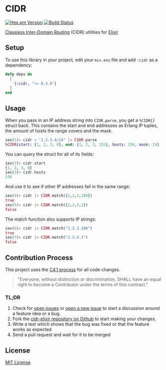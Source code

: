 # CIDR

[![Hex.pm Version](http://img.shields.io/hexpm/v/cidr.svg)](https://hex.pm/packages/cidr)
[![Build Status](https://travis-ci.org/c-rack/cidr-elixir.png?branch=master)](https://travis-ci.org/c-rack/cidr-elixir)

[Classless Inter-Domain Routing](https://en.wikipedia.org/wiki/Classless_Inter-Domain_Routing)
(CIDR) utilities for [Elixir](http://www.elixir-lang.org/)

## Setup

To use this library in your project, edit your `mix.exs` file and add `:cidr`
as a dependency:

```elixir
defp deps do
  [
    {:cidr, ">= 0.3.0"}
  ]
end
```

## Usage

When you pass in an IP address string into `CIDR.parse`, you get a `%CIDR{}`
struct back. This contains the start and end addresses as Erlang IP tuples,
the amount of hosts the range covers and the mask.

```elixir
iex(1)> cidr = "1.2.3.4/24" |> CIDR.parse
%CIDR{start: {1, 2, 3, 0}, end: {1, 2, 3, 255}, hosts: 256, mask: 24}
```

You can query the struct for all of its fields:

```elixir
iex(2)> cidr.start
{1, 2, 3, 0}
iex(3)> cidr.hosts
256
```

And use it to see if other IP addresses fall in the same range:

```elixir
iex(4)> cidr |> CIDR.match({1,2,3,100})
true
iex(5)> cidr |> CIDR.match({1,2,4,1})
false
```

The match function also supports IP strings:

```elixir
iex(6)> cidr |> CIDR.match("1.2.3.100")
true
iex(7)> cidr |> CIDR.match("1.2.4.1")
false
```

## Contribution Process

This project uses the [C4.1 process](http://rfc.zeromq.org/spec:22) for all
code changes.

> "Everyone, without distinction or discrimination, SHALL have an equal right
> to become a Contributor under the terms of this contract."

### TL;DR

1. Check for [open issues](https://github.com/c-rack/cidr-elixir/issues) or
[open a new issue](https://github.com/c-rack/cidr-elixir/issues/new) to start
a discussion around a feature idea or a bug.
2. Fork the [cidr-elixir repository on Github](https://github.com/c-rack/cidr-elixir)
to start making your changes.
3. Write a test which shows that the bug was fixed or that the feature works as
expected
4. Send a pull request and wait for it to be merged

## License

[MIT License](LICENSE).
